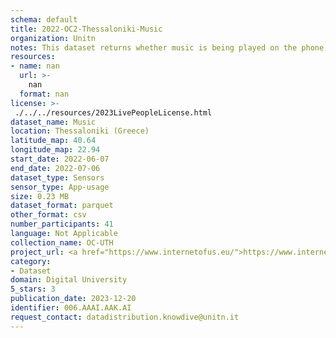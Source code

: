```yaml
---
schema: default
title: 2022-OC2-Thessaloniki-Music
organization: Unitn
notes: This dataset returns whether music is being played on the phone (yes or no) using the default music player from the operating system. The dataset was collected as part of the WeNet project, a Horizon 2020 funded project that aims at developing a diversity-aware, machine-mediated paradigm for social interactions. It collected information on the eating/drinking activities of the students of the UTH University.
resources:
- name: nan
  url: >-
    nan
  format: nan
license: >-
 ./../../resources/2023LivePeopleLicense.html
dataset_name: Music
location: Thessaloniki (Greece)
latitude_map: 40.64
longitude_map: 22.94
start_date: 2022-06-07
end_date: 2022-07-06
dataset_type: Sensors
sensor_type: App-usage
size: 0.23 MB
dataset_format: parquet
other_format: csv
number_participants: 41
language: Not Applicable
collection_name: OC-UTH
project_url: <a href="https://www.internetofus.eu/">https://www.internetofus.eu/</a>
category:
- Dataset
domain: Digital University
5_stars: 3
publication_date: 2023-12-20
identifier: 006.AAAI.AAK.AI
request_contact: datadistribution.knowdive@unitn.it
---
```




